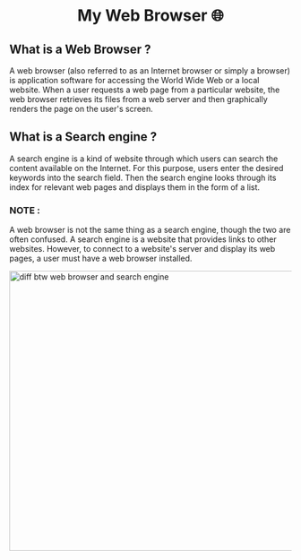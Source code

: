 # <h1 align="center"> My Web Browser 🌐</h1>

## What is a Web Browser ?
A web browser (also referred to as an Internet browser or simply a browser) is application software for accessing the World Wide Web or a local website. When a user requests a web page from a particular website, the web browser retrieves its files from a web server and then graphically renders the page on the user's screen.

## What is a Search engine ?
A search engine is a kind of website through which users can search the content available on the Internet. For this purpose, users enter the desired keywords into the search field. Then the search engine looks through its index for relevant web pages and displays them in the form of a list.

### NOTE :
A web browser is not the same thing as a search engine, though the two are often confused. A search engine is a website that provides links to other websites. However, to connect to a website's server and display its web pages, a user must have a web browser installed.

<img align="center" src="https://www.10differences.org/wp-content/uploads/2022/06/Difference-Between-Browser-And-Search-Engine.jpg?ezimgfmt=ng%3Awebp%2Fngcb1%2Frs%3Adevice%2Frscb1-1" alt="diff btw web browser and search engine " width="1000" height="500">
